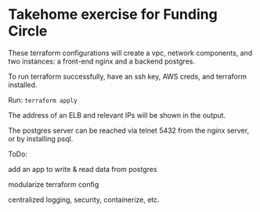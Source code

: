 # Takehome exercise for Funding Circle

These terraform configurations will create a vpc, network components, and two instances: 
a front-end nginx and a backend postgres.

To run terraform successfully, have an ssh key, AWS creds, and terraform installed.

Run:  ```terraform apply```

The address of an ELB and relevant IPs will be shown in the output.

The postgres server can be reached via telnet <postgres private IP> 5432 from the nginx server, or by installing psql.
  
ToDo:

add an app to write & read data from postgres

modularize terraform config

centralized logging, security, containerize, etc.

